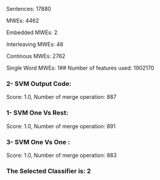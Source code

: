 Sentences: 17880

MWEs: 4462

Embedded MWEs: 2

Interleaving MWEs: 48

Continous MWEs: 2762

Single Word MWEs: 1## Number of features used: 1902170

### 2- SVM Output Code: 
Score: 1.0, Number of merge operation: 887
### 1- SVM One Vs Rest: 
Score: 1.0, Number of merge operation: 891
### 3- SVM One Vs One : 
Score: 1.0, Number of merge operation: 883
### The Selected Classifier is: 2
